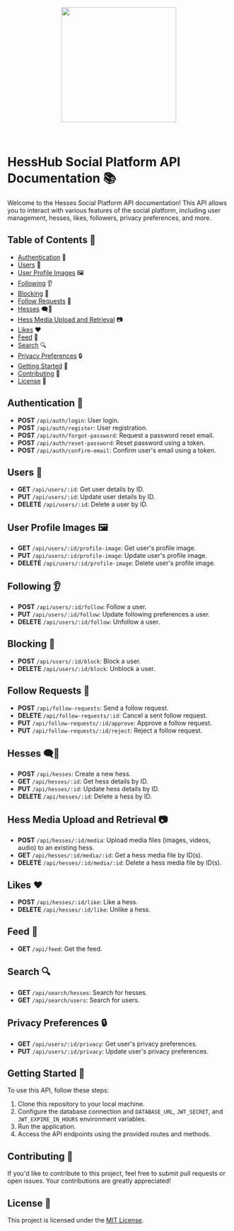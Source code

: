 <div align="center">
  <img height="260" width="260" src="https://github.com/louiseyousre200/hesshub-api/assets/79291748/f5d7e45e-c4fa-482c-9dbc-97d0c235bd8f"/>
</div>

<br/>
<br/>

# HessHub Social Platform API Documentation 📚

Welcome to the Hesses Social Platform API documentation! This API allows you to interact with various features of the social platform, including user management, hesses, likes, followers, privacy preferences, and more.

## Table of Contents 📑

- [Authentication](#authentication-🔐) 🔐
- [Users](#users-👥) 👥
- [User Profile Images](#user-profile-images-🖼️) 🖼️
- [Following](#following-👂) 👂
- [Blocking](#blocking-🚫) 🚫
- [Follow Requests](#follow-requests-🤝) 🤝
- [Hesses](#hesses-🗨️🐍) 🗨️🐍
- [Hess Media Upload and Retrieval](#hess-media-upload-and-retrieval-📷) 📷
- [Likes](#likes-❤️) ❤️
- [Feed](#feed-📰) 📰
- [Search](#search-🔍) 🔍
- [Privacy Preferences](#privacy-preferences-🔒) 🔒
- [Getting Started](#getting-started-🚀) 🚀
- [Contributing](#contributing-🤝) 🤝
- [License](#license-📄) 📄

## Authentication 🔐

- **POST** `/api/auth/login`: User login.
- **POST** `/api/auth/register`: User registration.
- **POST** `/api/auth/forgot-password`: Request a password reset email.
- **POST** `/api/auth/reset-password`: Reset password using a token.
- **POST** `/api/auth/confirm-email`: Confirm user's email using a token.

## Users 👥

- **GET** `/api/users/:id`: Get user details by ID.
- **PUT** `/api/users/:id`: Update user details by ID.
- **DELETE** `/api/users/:id`: Delete a user by ID.

## User Profile Images 🖼️

- **GET** `/api/users/:id/profile-image`: Get user's profile image.
- **PUT** `/api/users/:id/profile-image`: Update user's profile image.
- **DELETE** `/api/users/:id/profile-image`: Delete user's profile image.

## Following 👂

- **POST** `/api/users/:id/follow`: Follow a user.
- **PUT** `/api/users/:id/follow`: Update following preferences a user.
- **DELETE** `/api/users/:id/follow`: Unfollow a user.

## Blocking 🚫

- **POST** `/api/users/:id/block`: Block a user.
- **DELETE** `/api/users/:id/block`: Unblock a user.

## Follow Requests 🤝

- **POST** `/api/follow-requests`: Send a follow request.
- **DELETE** `/api/follow-requests/:id`: Cancel a sent follow request.
- **PUT** `/api/follow-requests/:id/approve`: Approve a follow request.
- **PUT** `/api/follow-requests/:id/reject`: Reject a follow request.

## Hesses 🗨️🐍

- **POST** `/api/hesses`: Create a new hess.
- **GET** `/api/hesses/:id`: Get hess details by ID.
- **PUT** `/api/hesses/:id`: Update hess details by ID.
- **DELETE** `/api/hesses/:id`: Delete a hess by ID.

## Hess Media Upload and Retrieval 📷

- **POST** `/api/hesses/:id/media`: Upload media files (images, videos, audio) to an existing hess.
- **GET** `/api/hesses/:id/media/:id`: Get a hess media file by ID(s).
- **DELETE** `/api/hesses/:id/media/:id`: Delete a hess media file by ID(s).

## Likes ❤️

- **POST** `/api/hesses/:id/like`: Like a hess.
- **DELETE** `/api/hesses/:id/like`: Unlike a hess.

## Feed 📰

- **GET** `/api/feed`: Get the feed.

## Search 🔍

- **GET** `/api/search/hesses`: Search for hesses.
- **GET** `/api/search/users`: Search for users.

## Privacy Preferences 🔒

- **GET** `/api/users/:id/privacy`: Get user's privacy preferences.
- **PUT** `/api/users/:id/privacy`: Update user's privacy preferences.

## Getting Started 🚀

To use this API, follow these steps:

1. Clone this repository to your local machine.
2. Configure the database connection and `DATABASE_URL`, `JWT_SECRET`, and `JWT_EXPIRE_IN_HOURS` environment variables.
3. Run the application.
4. Access the API endpoints using the provided routes and methods.

## Contributing 🤝

If you'd like to contribute to this project, feel free to submit pull requests or open issues. Your contributions are greatly appreciated!

## License 📄

This project is licensed under the [MIT License](LICENSE).
